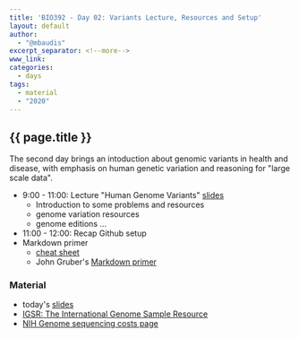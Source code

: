 ```yaml
---
title: 'BIO392 - Day 02: Variants Lecture, Resources and Setup'
layout: default
author:
  - "@mbaudis"
excerpt_separator: <!--more-->
www_link:
categories:
  - days
tags:
  - material
  - "2020"
---
```


## {{ page.title }}

The second day brings an intoduction about genomic variants in health and disease, with
emphasis on human genetic variation and reasoning for "large scale data".

<!--more-->

* 9:00 - 11:00: Lecture "Human Genome Variants" [slides](/UZH-BIO392/course-material/2020/2020-09-16-BIO392-variants.pdf)
    - Introduction to some problems and resources
    - genome variation resources
    - genome editions ...
* 11:00 - 12:00: Recap Github setup
* Markdown primer
    - [cheat sheet](https://guides.github.com/pdfs/markdown-cheatsheet-online.pdf)
    - John Gruber's [Markdown primer](https://daringfireball.net/projects/markdown/syntax)

### Material

* today's [slides](/UZH-BIO392/course-material/2020/2020-09-16-BIO392-variants.pdf)
* [IGSR: The International Genome Sample Resource](https://www.internationalgenome.org)
* [NIH Genome sequencing costs page](https://www.genome.gov/about-genomics/fact-sheets/Sequencing-Human-Genome-cost)
